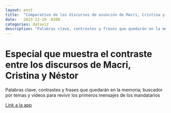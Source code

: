 ```yaml
---
layout: post
title:  "Comparativo de los discursos de asunción de Macri, Cristina y Néstor Kirchner"
date:   2015-12-10 -0300
categories: dataviz
description: "Palabras clave, contrastes y frases que quedarán en la memoria; buscador por temas y videos para revivir los primeros mensajes de los mandatarios"
---
```


# Especial que muestra el contraste entre los discursos de Macri, Cristina y Néstor

Palabras clave, contrastes y frases que quedarán en la memoria; buscador por temas y videos para revivir los primeros mensajes de los mandatarios

[Link a la app](http://www.lanacion.com.ar/1853009-especial-de-la-nacion-comparativo-de-los-discursos-de-asuncion-de-macri-cristina-y-nestor-kirchner)

